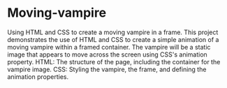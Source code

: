 # Moving-vampire
Using HTML and CSS to create a moving vampire in a frame.
This project demonstrates the use of HTML and CSS to create a simple animation of a moving vampire within a framed container. The vampire will be a static image that appears to move across the screen using CSS's animation property.
HTML: The structure of the page, including the container for the vampire image.
CSS: Styling the vampire, the frame, and defining the animation properties.
